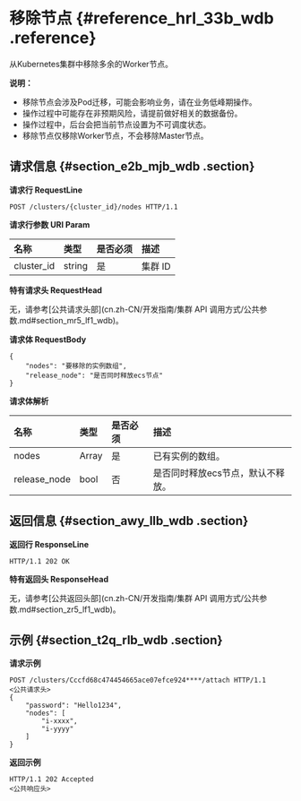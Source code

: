 # 移除节点 {#reference_hrl_33b_wdb .reference}

从Kubernetes集群中移除多余的Worker节点。

**说明：** 

-   移除节点会涉及Pod迁移，可能会影响业务，请在业务低峰期操作。
-   操作过程中可能存在非预期风险，请提前做好相关的数据备份。
-   操作过程中，后台会把当前节点设置为不可调度状态。
-   移除节点仅移除Worker节点，不会移除Master节点。

## 请求信息 {#section_e2b_mjb_wdb .section}

**请求行 RequestLine**

``` {#codeblock_877_0cf_8g6}
POST /clusters/{cluster_id}/nodes HTTP/1.1
```

**请求行参数 URI Param**

|名称|类型|是否必须|描述|
|:-|:-|:---|:-|
|cluster\_id|string|是|集群 ID|

**特有请求头 RequestHead**

无，请参考[公共请求头部](cn.zh-CN/开发指南/集群 API 调用方式/公共参数.md#section_mr5_lf1_wdb)。

**请求体 RequestBody**

``` {#codeblock_f54_aru_upk}
{
    "nodes": "要移除的实例数组",
    "release_node": "是否同时释放ecs节点"
}
```

**请求体解析**

|名称|类型|是否必须|描述|
|:-|:-|:---|:-|
|nodes|Array|是|已有实例的数组。|
|release\_node|bool|否|是否同时释放ecs节点，默认不释放。|

## 返回信息 {#section_awy_llb_wdb .section}

**返回行 ResponseLine**

``` {#codeblock_r66_o68_1ak}
HTTP/1.1 202 OK
```

**特有返回头 ResponseHead**

无，请参考[公共返回头部](cn.zh-CN/开发指南/集群 API 调用方式/公共参数.md#section_zr5_lf1_wdb)。

## 示例 {#section_t2q_rlb_wdb .section}

**请求示例**

``` {#codeblock_d9b_5og_8iz}
POST /clusters/Cccfd68c474454665ace07efce924****/attach HTTP/1.1
<公共请求头>
{
    "password": "Hello1234",
    "nodes": [
        "i-xxxx",
        "i-yyyy"
    ]
}
```

**返回示例**

``` {#codeblock_4zg_p9f_qlt}
HTTP/1.1 202 Accepted
<公共响应头>
			
```

